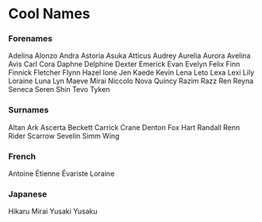 # Cool Names

### Forenames
Adelina
Alonzo
Andra
Astoria
Asuka
Atticus
Audrey
Aurelia
Aurora
Avelina
Avis
Carl
Cora
Daphne
Delphine
Dexter
Emerick
Evan
Evelyn
Felix
Finn
Finnick
Fletcher
Flynn
Hazel
Ione
Jen
Kaede
Kevin
Lena
Leto
Lexa
Lexi
Lily
Loraine
Luna
Lyn
Maeve
Mirai
Niccolo
Nova
Quincy
Razim
Razz
Ren
Reyna
Seneca
Seren
Shin
Tevo
Tyken

### Surnames
Altan
Ark
Ascerta
Beckett
Carrick
Crane
Denton
Fox
Hart
Randall
Renn
Rider
Scarrow
Sevelin
Simm
Wing

### French
Antoine
Étienne
Évariste
Loraine

### Japanese
Hikaru
Mirai
Yusaki
Yusaku
